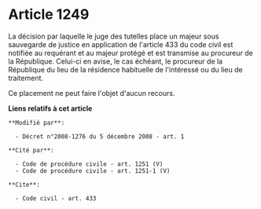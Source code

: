 # Article 1249

La décision par laquelle le juge des tutelles place un majeur sous sauvegarde de justice en application de l'article 433 du
code civil est notifiée au requérant et au majeur protégé et est transmise au procureur de la République. Celui-ci en avise,
le cas échéant, le procureur de la République du lieu de la résidence habituelle de l'intéressé ou du lieu de traitement. 

Ce placement ne peut faire l'objet d'aucun recours.

**Liens relatifs à cet article**

	**Modifié par**:

	  - Décret n°2008-1276 du 5 décembre 2008 - art. 1

	**Cité par**:

	  - Code de procédure civile - art. 1251 (V)
	  - Code de procédure civile - art. 1251-1 (V)

	**Cite**:

	  - Code civil - art. 433
